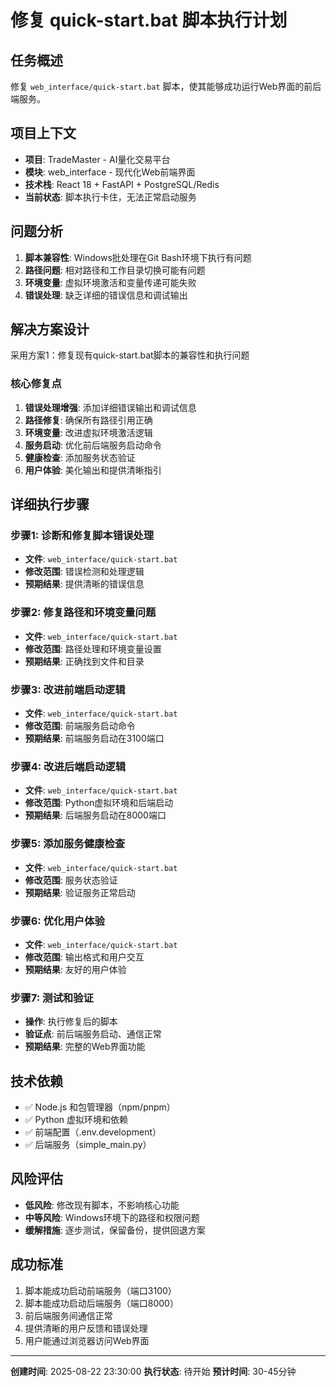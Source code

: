# 修复 quick-start.bat 脚本执行计划

## 任务概述
修复 `web_interface/quick-start.bat` 脚本，使其能够成功运行Web界面的前后端服务。

## 项目上下文
- **项目**: TradeMaster - AI量化交易平台
- **模块**: web_interface - 现代化Web前端界面
- **技术栈**: React 18 + FastAPI + PostgreSQL/Redis
- **当前状态**: 脚本执行卡住，无法正常启动服务

## 问题分析
1. **脚本兼容性**: Windows批处理在Git Bash环境下执行有问题
2. **路径问题**: 相对路径和工作目录切换可能有问题
3. **环境变量**: 虚拟环境激活和变量传递可能失败
4. **错误处理**: 缺乏详细的错误信息和调试输出

## 解决方案设计
采用方案1：修复现有quick-start.bat脚本的兼容性和执行问题

### 核心修复点
1. **错误处理增强**: 添加详细错误输出和调试信息
2. **路径修复**: 确保所有路径引用正确
3. **环境变量**: 改进虚拟环境激活逻辑
4. **服务启动**: 优化前后端服务启动命令
5. **健康检查**: 添加服务状态验证
6. **用户体验**: 美化输出和提供清晰指引

## 详细执行步骤

### 步骤1: 诊断和修复脚本错误处理
- **文件**: `web_interface/quick-start.bat`
- **修改范围**: 错误检测和处理逻辑
- **预期结果**: 提供清晰的错误信息

### 步骤2: 修复路径和环境变量问题
- **文件**: `web_interface/quick-start.bat`
- **修改范围**: 路径处理和环境变量设置
- **预期结果**: 正确找到文件和目录

### 步骤3: 改进前端启动逻辑
- **文件**: `web_interface/quick-start.bat`
- **修改范围**: 前端服务启动命令
- **预期结果**: 前端服务启动在3100端口

### 步骤4: 改进后端启动逻辑
- **文件**: `web_interface/quick-start.bat`
- **修改范围**: Python虚拟环境和后端启动
- **预期结果**: 后端服务启动在8000端口

### 步骤5: 添加服务健康检查
- **文件**: `web_interface/quick-start.bat`
- **修改范围**: 服务状态验证
- **预期结果**: 验证服务正常启动

### 步骤6: 优化用户体验
- **文件**: `web_interface/quick-start.bat`
- **修改范围**: 输出格式和用户交互
- **预期结果**: 友好的用户体验

### 步骤7: 测试和验证
- **操作**: 执行修复后的脚本
- **验证点**: 前后端服务启动、通信正常
- **预期结果**: 完整的Web界面功能

## 技术依赖
- ✅ Node.js 和包管理器（npm/pnpm）
- ✅ Python 虚拟环境和依赖
- ✅ 前端配置（.env.development）
- ✅ 后端服务（simple_main.py）

## 风险评估
- **低风险**: 修改现有脚本，不影响核心功能
- **中等风险**: Windows环境下的路径和权限问题
- **缓解措施**: 逐步测试，保留备份，提供回退方案

## 成功标准
1. 脚本能成功启动前端服务（端口3100）
2. 脚本能成功启动后端服务（端口8000）
3. 前后端服务间通信正常
4. 提供清晰的用户反馈和错误处理
5. 用户能通过浏览器访问Web界面

---
**创建时间**: 2025-08-22 23:30:00
**执行状态**: 待开始
**预计时间**: 30-45分钟